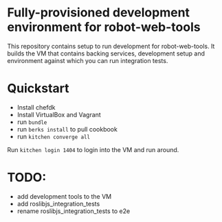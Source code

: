 # Fully-provisioned development environment for robot-web-tools

This repository contains setup to run development for
robot-web-tools. It builds the VM that contains backing services,
development setup and environment against which you can run
integration tests.

# Quickstart

 * Install chefdk
 * Install VirtualBox and Vagrant
 * run `bundle`
 * run `berks install` to pull cookbook
 * run `kitchen converge all`

Run `kitchen login 1404` to login into the VM and run around.

# TODO:

 * add development tools to the VM
 * add roslibjs_integration_tests
 * rename roslibjs_integration_tests to e2e
